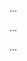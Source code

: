 <panel header="Q: ... :two:">
<question has-input="true">

...

<div slot="hint">

...

</div>
<div slot="answer">

...

</div>
</question>
</panel>